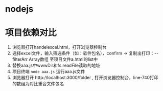 # nodejs
# 项目依赖对比
1. 浏览器打开handelexcel.html，打开浏览器控制台
2. 选择excel文件，输入筛选条件（如：软件包名），confirm -> 复制出打印：--filterArr Array数组 至项目文件a.html的list中
3. 替换aaa.js中wwwDir和fs.readFile读取的地址
4. 项目终端 `node aaa.js` 运行aaa.js文件
5. 浏览器打开 http://localhost:3000/folder , 打开浏览器控制台，line-740打印的数组为对比重合文件包名